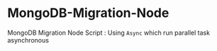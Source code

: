 # MongoDB-Migration-Node
MongoDB Migration Node Script : Using `Async` which run parallel task asynchronous
